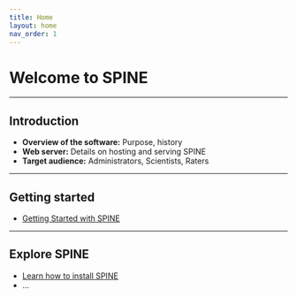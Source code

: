 ```yaml
---
title: Home
layout: home
nav_order: 1
---
```


# Welcome to SPINE

---

## Introduction

- **Overview of the software:** Purpose, history
- **Web server:** Details on hosting and serving SPINE
- **Target audience:** Administrators, Scientists, Raters

---

## Getting started

- [Getting Started with SPINE](getting-started.md)

---

## Explore SPINE

- [Learn how to install SPINE](install-spine.md)
- ... 


